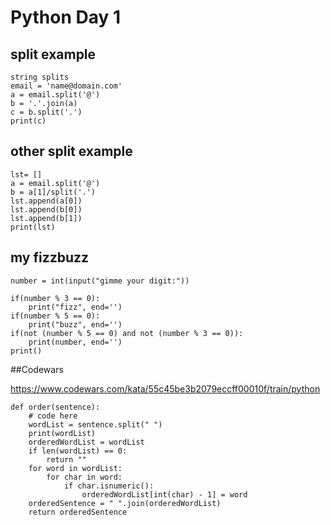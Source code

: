 # Python Day 1
## split example
```
string splits
email = 'name@domain.com'
a = email.split('@')
b = '.'.join(a)
c = b.split('.')
print(c)
```
## other split example
```
lst= []
a = email.split('@')
b = a[1]/split('.')
lst.append(a[0])
lst.append(b[0])
lst.append(b[1])
print(lst)
```
## my fizzbuzz
```
number = int(input("gimme your digit:"))

if(number % 3 == 0):
    print("fizz", end='')
if(number % 5 == 0):
    print("buzz", end='')
if(not (number % 5 == 0) and not (number % 3 == 0)):
    print(number, end='')
print()
```

##Codewars

https://www.codewars.com/kata/55c45be3b2079eccff00010f/train/python
```
def order(sentence):
    # code here
    wordList = sentence.split(" ")
    print(wordList)
    orderedWordList = wordList
    if len(wordList) == 0:
        return ""
    for word in wordList:
        for char in word:
            if char.isnumeric():
                orderedWordList[int(char) - 1] = word
    orderedSentence = " ".join(orderedWordList)
    return orderedSentence
```
